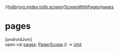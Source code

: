 //[tvlib](../../../index.md)/[org.mjdev.tvlib.screen](../index.md)/[ScreenWithPages](index.md)/[pages](pages.md)

# pages

[androidJvm]\
open val [pages](pages.md): [PagerScope](../../org.mjdev.tvlib.ui.components.page/-pager-scope/index.md).() -&gt; [Unit](https://kotlinlang.org/api/latest/jvm/stdlib/kotlin/-unit/index.html)

